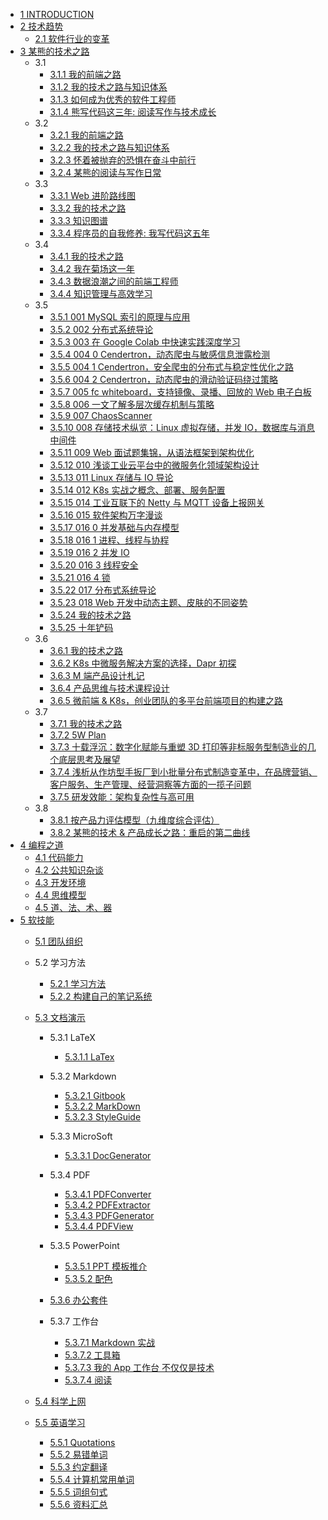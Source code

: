   - [1 INTRODUCTION](/INTRODUCTION.md)
  - [2 技术趋势](/技术趋势/README.md)
    - [2.1 软件行业的变革](/技术趋势/软件行业的变革.md)
  - [3 某熊的技术之路](/某熊的技术之路/README.md)
    - 3.1 
      - [3.1.1 我的前端之路](/某熊的技术之路/2015/2015-我的前端之路.md)
      - [3.1.2 我的技术之路与知识体系](/某熊的技术之路/2015/2015-我的技术之路与知识体系.md)
      - [3.1.3 如何成为优秀的软件工程师](/某熊的技术之路/2015/如何成为优秀的软件工程师.md)
      - [3.1.4 熊写代码这三年: 阅读写作与技术成长](/某熊的技术之路/2015/熊写代码这三年:%20阅读写作与技术成长.md)
    - 3.2 
      - [3.2.1 我的前端之路](/某熊的技术之路/2016/2016-我的前端之路.md)
      - [3.2.2 我的技术之路与知识体系](/某熊的技术之路/2016/2016-我的技术之路与知识体系.md)
      - [3.2.3 怀着被抛弃的恐惧在奋斗中前行](/某熊的技术之路/2016/怀着被抛弃的恐惧在奋斗中前行.md)
      - [3.2.4 某熊的阅读与写作日常](/某熊的技术之路/2016/某熊的阅读与写作日常.md)
    - 3.3 
      - [3.3.1 Web 进阶路线图](/某熊的技术之路/2017/2017-Web%20进阶路线图.md)
      - [3.3.2 我的技术之路](/某熊的技术之路/2017/2017-我的技术之路.md)
      - [3.3.3 知识图谱](/某熊的技术之路/2017/2017-知识图谱.md)
      - [3.3.4 程序员的自我修养: 我写代码这五年](/某熊的技术之路/2017/程序员的自我修养:%20我写代码这五年.md)
    - 3.4 
      - [3.4.1 我的技术之路](/某熊的技术之路/2018/2018-我的技术之路.md)
      - [3.4.2 我在菊场这一年](/某熊的技术之路/2018/我在菊场这一年.md)
      - [3.4.3 数据浪潮之间的前端工程师](/某熊的技术之路/2018/数据浪潮之间的前端工程师.md)
      - [3.4.4 知识管理与高效学习](/某熊的技术之路/2018/知识管理与高效学习.md)
    - 3.5 
      - [3.5.1 001 MySQL 索引的原理与应用](/某熊的技术之路/2019/2019-001-MySQL%20索引的原理与应用.md)
      - [3.5.2 002 分布式系统导论](/某熊的技术之路/2019/2019-002-分布式系统导论.md)
      - [3.5.3 003 在 Google Colab 中快速实践深度学习](/某熊的技术之路/2019/2019-003-在%20Google%20Colab%20中快速实践深度学习.md)
      - [3.5.4 004 0 Cendertron，动态爬虫与敏感信息泄露检测](/某熊的技术之路/2019/2019-004-0-Cendertron，动态爬虫与敏感信息泄露检测.md)
      - [3.5.5 004 1 Cendertron，安全爬虫的分布式与稳定性优化之路](/某熊的技术之路/2019/2019-004-1-Cendertron，安全爬虫的分布式与稳定性优化之路.md)
      - [3.5.6 004 2 Cendertron，动态爬虫的滑动验证码绕过策略](/某熊的技术之路/2019/2019-004-2-Cendertron，动态爬虫的滑动验证码绕过策略.md)
      - [3.5.7 005 fc whiteboard，支持镜像、录播、回放的 Web 电子白板](/某熊的技术之路/2019/2019-005-fc-whiteboard，支持镜像、录播、回放的%20Web%20电子白板.md)
      - [3.5.8 006 一文了解多层次缓存机制与策略](/某熊的技术之路/2019/2019-006-一文了解多层次缓存机制与策略.md)
      - [3.5.9 007 ChaosScanner](/某熊的技术之路/2019/2019-007-ChaosScanner.md)
      - [3.5.10 008 存储技术纵览：Linux 虚拟存储，并发 IO，数据库与消息中间件](/某熊的技术之路/2019/2019-008-存储技术纵览：Linux%20虚拟存储，并发%20IO，数据库与消息中间件.md)
      - [3.5.11 009 Web 面试题集锦，从语法框架到架构优化](/某熊的技术之路/2019/2019-009-Web%20面试题集锦，从语法框架到架构优化.md)
      - [3.5.12 010 浅谈工业云平台中的微服务化领域架构设计](/某熊的技术之路/2019/2019-010-浅谈工业云平台中的微服务化领域架构设计.md)
      - [3.5.13 011 Linux 存储与 IO 导论](/某熊的技术之路/2019/2019-011-Linux%20存储与%20IO%20导论.md)
      - [3.5.14 012 K8s 实战之概念、部署、服务配置](/某熊的技术之路/2019/2019-012-K8s%20实战之概念、部署、服务配置.md)
      - [3.5.15 014 工业互联下的 Netty 与 MQTT 设备上报网关](/某熊的技术之路/2019/2019-014-工业互联下的%20Netty%20与%20MQTT%20设备上报网关.md)
      - [3.5.16 015 软件架构万字漫谈](/某熊的技术之路/2019/2019-015-软件架构万字漫谈.md)
      - [3.5.17 016 0 并发基础与内存模型](/某熊的技术之路/2019/2019-016-0-并发基础与内存模型.md)
      - [3.5.18 016 1 进程、线程与协程](/某熊的技术之路/2019/2019-016-1-进程、线程与协程.md)
      - [3.5.19 016 2 并发 IO](/某熊的技术之路/2019/2019-016-2-并发%20IO.md)
      - [3.5.20 016 3 线程安全](/某熊的技术之路/2019/2019-016-3-线程安全.md)
      - [3.5.21 016 4 锁](/某熊的技术之路/2019/2019-016-4-锁.md)
      - [3.5.22 017 分布式系统导论](/某熊的技术之路/2019/2019-017-分布式系统导论.md)
      - [3.5.23 018 Web 开发中动态主题、皮肤的不同姿势](/某熊的技术之路/2019/2019-018-Web%20开发中动态主题、皮肤的不同姿势.md)
      - [3.5.24 我的技术之路](/某熊的技术之路/2019/2019-我的技术之路.md)
      - [3.5.25 十年铲码](/某熊的技术之路/2019/十年铲码.md)
    - 3.6 
      - [3.6.1 我的技术之路](/某熊的技术之路/2020/2020-我的技术之路.md)
      - [3.6.2 K8s 中微服务解决方案的选择，Dapr 初探](/某熊的技术之路/2020/K8s%20中微服务解决方案的选择，Dapr%20初探.md)
      - [3.6.3 M 端产品设计札记](/某熊的技术之路/2020/M%20端产品设计札记.md)
      - [3.6.4 产品思维与技术课程设计](/某熊的技术之路/2020/产品思维与技术课程设计.md)
      - [3.6.5 微前端 & K8s，创业团队的多平台前端项目的构建之路](/某熊的技术之路/2020/微前端%20&%20K8s，创业团队的多平台前端项目的构建之路.md)
    - 3.7 
      - [3.7.1 我的技术之路](/某熊的技术之路/2021/2021-我的技术之路.md)
      - [3.7.2 5W Plan](/某熊的技术之路/2021/5W%20Plan.md)
      - [3.7.3 十载浮沉：数字化赋能与重塑 3D 打印等非标服务型制造业的几个底层思考及展望](/某熊的技术之路/2021/十载浮沉：数字化赋能与重塑%203D%20打印等非标服务型制造业的几个底层思考及展望.md)
      - [3.7.4 浅析从作坊型手扳厂到小批量分布式制造变革中，在品牌营销、客户服务、生产管理、经营洞察等方面的一揽子问题](/某熊的技术之路/2021/浅析从作坊型手扳厂到小批量分布式制造变革中，在品牌营销、客户服务、生产管理、经营洞察等方面的一揽子问题.md)
      - [3.7.5 研发效能：架构复杂性与高可用](/某熊的技术之路/2021/研发效能：架构复杂性与高可用.md)
    - 3.8 
      - [3.8.1 按产品力评估模型（九维度综合评估）](/某熊的技术之路/2022/2022-按产品力评估模型（九维度综合评估）.md)
      - [3.8.2 某熊的技术 & 产品成长之路：重启的第二曲线](/某熊的技术之路/2022/2022-某熊的技术%20&%20产品成长之路：重启的第二曲线.md)
  - [4 编程之道](/编程之道/README.md)
    - [4.1 代码能力](/编程之道/代码能力.md)
    - [4.2 公共知识杂谈](/编程之道/公共知识杂谈.md)
    - [4.3 开发环境](/编程之道/开发环境.md)
    - [4.4 思维模型](/编程之道/思维模型.md)
    - [4.5 道、法、术、器](/编程之道/道、法、术、器.md)
  - [5 软技能](/软技能/README.md)
    - [5.1 团队组织](/软技能/团队组织/README.md)
      
    - 5.2 学习方法
      - [5.2.1 学习方法](/软技能/学习方法/学习方法.md)
      - [5.2.2 构建自己的笔记系统](/软技能/学习方法/构建自己的笔记系统.md)
    - [5.3 文档演示](/软技能/文档演示/README.md)
      - 5.3.1 LaTeX
        - [5.3.1.1 LaTex](/软技能/文档演示/LaTeX/LaTex.md)
      - 5.3.2 Markdown
        - [5.3.2.1 Gitbook](/软技能/文档演示/Markdown/Gitbook.md)
        - [5.3.2.2 MarkDown](/软技能/文档演示/Markdown/MarkDown.md)
        - [5.3.2.3 StyleGuide](/软技能/文档演示/Markdown/StyleGuide.md)
      - 5.3.3 MicroSoft
        - [5.3.3.1 DocGenerator](/软技能/文档演示/MicroSoft/DocGenerator.md)
      - 5.3.4 PDF
        - [5.3.4.1 PDFConverter](/软技能/文档演示/PDF/PDFConverter.md)
        - [5.3.4.2 PDFExtractor](/软技能/文档演示/PDF/PDFExtractor.md)
        - [5.3.4.3 PDFGenerator](/软技能/文档演示/PDF/PDFGenerator.md)
        - [5.3.4.4 PDFView](/软技能/文档演示/PDF/PDFView.md)
      - 5.3.5 PowerPoint
        - [5.3.5.1 PPT 模板推介](/软技能/文档演示/PowerPoint/PPT%20模板推介.md)
        - [5.3.5.2 配色](/软技能/文档演示/PowerPoint/配色/README.md)
          
      - [5.3.6 办公套件](/软技能/文档演示/办公套件/README.md)
        
      - 5.3.7 工作台
        - [5.3.7.1 Markdown 实战](/软技能/文档演示/工作台/Markdown%20实战.md)
        - [5.3.7.2 工具箱](/软技能/文档演示/工作台/工具箱.md)
        - [5.3.7.3 我的 App 工作台 不仅仅是技术](/软技能/文档演示/工作台/我的%20App%20工作台-不仅仅是技术.md)
        - [5.3.7.4 阅读](/软技能/文档演示/工作台/阅读.md)
    - [5.4 科学上网](/软技能/科学上网/README.md)
      
    - [5.5 英语学习](/软技能/英语学习/README.md)
      - [5.5.1 Quotations](/软技能/英语学习/Quotations.md)
      - [5.5.2 易错单词](/软技能/英语学习/易错单词.md)
      - [5.5.3 约定翻译](/软技能/英语学习/约定翻译.md)
      - [5.5.4 计算机常用单词](/软技能/英语学习/计算机常用单词.md)
      - [5.5.5 词组句式](/软技能/英语学习/词组句式.md)
      - [5.5.6 资料汇总](/软技能/英语学习/资料汇总.md)